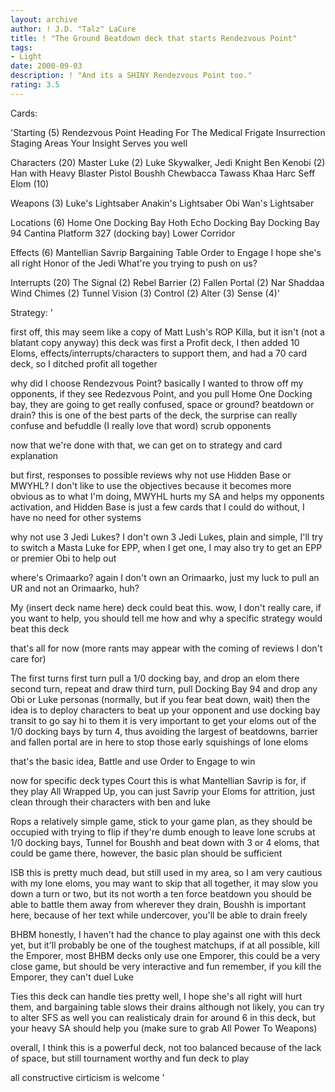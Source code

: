 ```yaml
---
layout: archive
author: ! J.D. "Talz" LaCure
title: ! "The Ground Beatdown deck that starts Rendezvous Point"
tags:
- Light
date: 2000-09-03
description: ! "And its a SHINY Rendezvous Point too."
rating: 3.5
---
```

Cards: 

'Starting (5)
Rendezvous Point
Heading For The Medical Frigate
Insurrection
Staging Areas
Your Insight Serves you well

Characters (20)
Master Luke (2)
Luke Skywalker, Jedi Knight
Ben Kenobi (2)
Han with Heavy Blaster Pistol
Boushh
Chewbacca
Tawass Khaa
Harc Seff
Elom (10)

Weapons (3)
Luke's Lightsaber
Anakin's Lightsaber
Obi Wan's Lightsaber

Locations (6)
Home One Docking Bay
Hoth Echo Docking Bay
Docking Bay 94
Cantina
Platform 327 (docking bay)
Lower Corridor

Effects (6)
Mantellian Savrip
Bargaining Table
Order to Engage
I hope she's all right
Honor of the Jedi
What're you trying to push on us?

Interrupts (20)
The Signal (2)
Rebel Barrier (2)
Fallen Portal (2)
Nar Shaddaa Wind Chimes (2)
Tunnel Vision (3)
Control (2)
Alter (3)
Sense (4)'

Strategy: '

first off, this may seem like a copy of Matt Lush's ROP Killa, but it isn't (not a blatant copy anyway)
this deck was first a Profit deck, I then added 10 Eloms, effects/interrupts/characters to support them, and had a 70 card deck, so I ditched profit all together

why did I choose Rendezvous Point? basically I wanted to throw off my opponents, if they see Redezvous Point, and you pull Home One Docking bay, they are going to get really confused, space or ground? beatdown or drain? this is one of the best parts of the deck, the surprise can really confuse and befuddle (I really love that word) scrub opponents

now that we're done with that, we can get on to strategy and card explanation

but first, responses to possible reviews
why not use Hidden Base or MWYHL? I don't like to use the objectives because it becomes more obvious as to what I'm doing, MWYHL hurts my SA and helps my opponents activation, and Hidden Base is just a few cards that I could do without, I have no need for other systems

why not use 3 Jedi Lukes? I don't own 3 Jedi Lukes, plain and simple, I'll try to switch a Masta Luke for EPP, when I get one, I may also try to get an EPP or premier Obi to help out

where's Orimaarko? again I don't own an Orimaarko, just my luck to pull an UR and not an Orimaarko, huh?

My (insert deck name here) deck could beat this. wow, I don't really care, if you want to help, you should tell me how and why a specific strategy would beat this deck

that's all for now (more rants may appear with the coming of reviews I don't care for)

The first turns
first turn pull a 1/0 docking bay, and drop an elom there
second turn, repeat and draw
third turn, pull Docking Bay 94 and drop any Obi or Luke personas (normally, but if you fear beat down, wait)
then the idea is to deploy characters to beat up your opponent and use docking bay transit to go say hi to them
it is very important to get your eloms out of the 1/0 docking bays by turn 4, thus avoiding the largest of beatdowns, barrier and fallen portal are in here to stop those early squishings of lone eloms

that's the basic idea, Battle and use Order to Engage to win

now for specific deck types
Court
this is what Mantellian Savrip is for, if they play All Wrapped Up, you can just Savrip your Eloms for attrition, just clean through their characters with ben and luke

Rops
a relatively simple game, stick to your game plan, as they should be occupied with trying to flip
if they're dumb enough to leave lone scrubs at 1/0 docking bays, Tunnel for Boushh and beat down with 3 or 4 eloms, that could be game there, however, the basic plan should be sufficient

ISB
this is pretty much dead, but still used in my area, so I am very cautious with my lone eloms, you may want to skip that all together, it may slow you down a turn or two, but its not worth a ten force beatdown
you should be able to battle them away from wherever they drain, Boushh is important here, because of her text while undercover, you'll be able to drain freely

BHBM
honestly, I haven't had the chance to play against one with this deck	yet, but it'll probably be one of the toughest matchups, if at all possible, kill the Emporer, most BHBM decks only use one Emporer, this could be a very close game, but should be very interactive and fun
remember, if you kill the Emporer, they can't duel Luke

Ties
this deck can handle ties pretty well, I hope she's all right will hurt them, and bargaining table slows their drains
although not likely, you can try to alter SFS as well
you can realisticaly drain for around 6 in this deck, but your heavy SA should help you (make sure to grab All Power To Weapons)

overall, I think this is a powerful deck, not too balanced because of the lack of space, but still tournament worthy and fun deck to play

all constructive cirticism is welcome	'